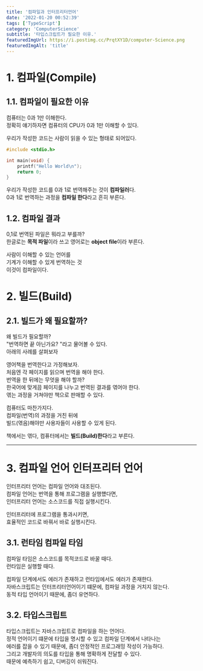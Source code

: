 ```yaml
---
title: '컴파일과 인터프리터언어'
date: '2022-01-20 00:52:39'
tags: ['TypeScript']
category: 'ComputerScience'
subtitle: '타입스크립트가 필요한 이유.'
featuredImgUrl: https://i.postimg.cc/PrqtXY1D/computer-Science.png
featuredImgAlt: 'title'
---
```


# 1. 컴파일(Compile)

## 1.1. 컴파일이 필요한 이유

컴퓨터는 0과 1만 이해한다.  
정확히 얘기하자면 컴퓨터의 CPU가 0과 1만 이해할 수 있다.

우리가 작성한 코드는 사람이 읽을 수 있는 형태로 되어있다.

```c
#include <stdio.h>

int main(void) {
    printf("Hello World\n");
    return 0;
}
```

우리가 작성한 코드를 0과 1로 번역해주는 것이 **컴파일러**다.  
0과 1로 번역하는 과정을 **컴파일 한다**라고 흔히 부른다.

## 1.2. 컴파일 결과

0,1로 번역된 파일은 뭐라고 부를까?  
한글로는 **목적 파일**이라 쓰고 영어로는 **object file**이라 부른다.

사람이 이해할 수 있는 언어를  
기계가 이해할 수 있게 번역하는 것  
이것이 컴파일이다.

# 2. 빌드(Build)

## 2.1. 빌드가 왜 필요할까?

왜 빌드가 필요할까?  
"번역하면 끝 아닌가요? "라고 물어볼 수 있다.  
아래의 사례를 살펴보자

영어책을 번역한다고 가정해보자.  
처음엔 각 페이지를 읽으며 번역을 해야 한다.  
번역을 한 뒤에는 무엇을 해야 할까?  
한국어에 맞게끔 페이지를 나누고 번역된 결과를 엮어야 한다.  
엮는 과정을 거쳐야만 책으로 판매할 수 있다.

컴퓨터도 마찬가지다.  
컴파일(번역)의 과정을 거친 뒤에  
빌드(엮음)해야만 사용자들이 사용할 수 있게 된다.

책에서는 엮다, 컴퓨터에서는 **빌드(Build)한다**라고 부른다.

---

# 3. 컴파일 언어 인터프리터 언어

인터프리터 언어는 컴파일 언어와 대조된다.  
컴파일 언어는 번역을 통해 프로그램을 실행헀다면,  
인터프리터 언어는 소스코드를 직접 실행시킨다.

인터프리터에 프로그램을 통과시키면,  
효율적인 코드로 바꿔서 바로 실행시킨다.

## 3.1. 런타임 컴파일 타임

컴파일 타임은 소스코드를 목적코드로 바꿀 때다.  
런타임은 실행할 때다.

컴파일 단계에서도 에러가 존재하고 런타임에서도 에러가 존재한다.  
자바스크립트는 인터프리터언어이기 떄문에, 컴파일 과정을 거치지 않는다.  
동적 타입 언어이기 때문에, 좀더 유연하다.

## 3.2. 타입스크립트

타입스크립트는 자바스크립트로 컴파일을 하는 언어다.  
정적 언어이기 떄문에 타입을 명시할 수 있고 컴파일 단계에서 나타나는  
에러를 잡을 수 있기 때문에, 좀더 안정적인 프로그래밍 작성이 가능하다.  
그리고 개발자의 의도를 타입을 통해 명확하게 전달할 수 있다.  
때문에 예측하기 쉽고, 디버깅이 쉬워진다.
